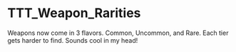 # TTT_Weapon_Rarities
Weapons now come in 3 flavors. Common, Uncommon, and Rare. Each tier gets harder to find. Sounds cool in my head!
